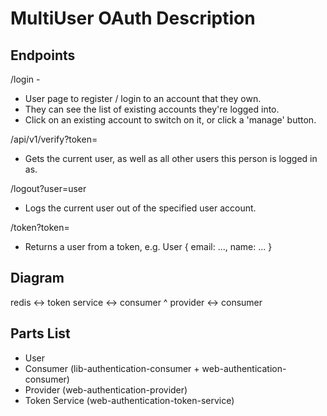 # MultiUser OAuth Description 
## Endpoints 
/login -
  - User page to register / login to an account that they own.
  - They can see the list of existing accounts they're logged into.
  - Click on an existing account to switch on it, or click a 'manage' button.

/api/v1/verify?token=<token>
  - Gets the current user, as well as all other users this person is logged in as.

/logout?user=user
  - Logs the current user out of the specified user account.

/token?token=<token> 
  - Returns a user from a token, e.g. User { email: ..., name: ... }

## Diagram 
redis <-> token service <-> consumer
  ^
provider <-> consumer

## Parts List
- User
- Consumer (lib-authentication-consumer + web-authentication-consumer)
- Provider (web-authentication-provider)
- Token Service (web-authentication-token-service)


